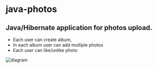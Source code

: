 # java-photos

## Java/Hibernate application for photos upload. 
* Each user can create album,
* In each album user can add multiple photos
* Each user can like/unlike photo

![diagram](https://home.agh.edu.pl/~mpaciore/dydaktyka/podyplomowe/mwo/hibernate/lab2/res/model.png)
